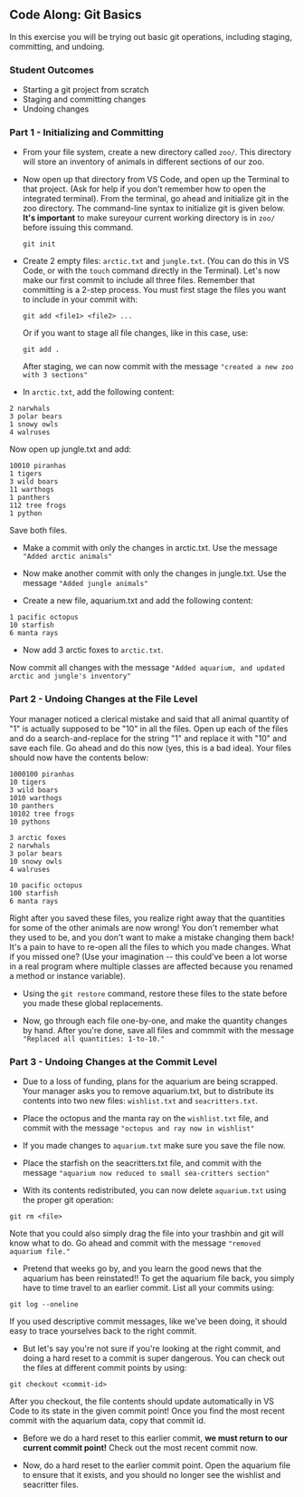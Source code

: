 ## Code Along: Git Basics

In this exercise you will be trying out basic git operations, including staging, committing, and undoing.

### Student Outcomes

- Starting a git project from scratch
- Staging and committing changes
- Undoing changes

### Part 1 - Initializing and Committing

- From your file system, create a new directory called `zoo/`. This directory will store an inventory of animals in different sections of our zoo.

- Now open up that directory from VS Code, and open up the Terminal to that project. (Ask for help if you don't remember how to open the integrated terminal). From the terminal, go ahead and initialize git in the zoo directory. The command-line syntax to initialize git is given below. **It's important** to make sureyour current working directory is in `zoo/` before issuing this command.

  ```
  git init
  ```

- Create 2 empty files: `arctic.txt` and `jungle.txt`. (You can do this in VS Code, or with the `touch` command directly in the Terminal). Let's now make our first commit to include all three files. Remember that committing is a 2-step process. You must first stage the files you want to include in your commit with:

  ```
  git add <file1> <file2> ...
  ```

  Or if you want to stage all file changes, like in this case, use:

  ```
  git add .
  ```

  After staging, we can now commit with the message `"created a new zoo with 3 sections"`

- In `arctic.txt`, add the following content:

```
2 narwhals
3 polar bears
1 snowy owls
4 walruses
```

Now open up jungle.txt and add:

```
10010 piranhas
1 tigers
3 wild boars
11 warthogs
1 panthers
112 tree frogs
1 python
```

Save both files.

- Make a commit with only the changes in arctic.txt. Use the message `"Added arctic animals"`

- Now make another commit with only the changes in jungle.txt. Use the message `"Added jungle animals"`

- Create a new file, aquarium.txt and add the following content:

```
1 pacific octopus
10 starfish
6 manta rays
```

- Now add 3 arctic foxes to `arctic.txt`.

Now commit all changes with the message `"Added aquarium, and updated arctic and jungle's inventory"`

### Part 2 - Undoing Changes at the File Level

Your manager noticed a clerical mistake and said that all animal quantity of "1" is actually supposed to be "10" in all the files. Open up each of the files and do a search-and-replace for the string "1" and replace it with "10" and save each file. Go ahead and do this now (yes, this is a bad idea). Your files should now have the contents below:

```
1000100 piranhas
10 tigers
3 wild boars
1010 warthogs
10 panthers
10102 tree frogs
10 pythons
```

```
3 arctic foxes
2 narwhals
3 polar bears
10 snowy owls
4 walruses
```

```
10 pacific octopus
100 starfish
6 manta rays
```

Right after you saved these files, you realize right away that the quantities for some of the other animals are now wrong! You don't remember what they used to be, and you don't want to make a mistake changing them back! It's a pain to have to re-open all the files to which you made changes. What if you missed one? (Use your imagination -- this could've been a lot worse in a real program where multiple classes are affected because you renamed a method or instance variable).

- Using the `git restore` command, restore these files to the state before you made these global replacements.

- Now, go through each file one-by-one, and make the quantity changes by hand. After you're done, save all files and commmit with the message `"Replaced all quantities: 1-to-10."`

### Part 3 - Undoing Changes at the Commit Level

- Due to a loss of funding, plans for the aquarium are being scrapped. Your manager asks you to remove aquarium.txt, but to distribute its contents into two new files: `wishlist.txt` and `seacritters.txt`.

- Place the octopus and the manta ray on the `wishlist.txt` file, and commit with the message `"octopus and ray now in wishlist"`

- If you made changes to `aquarium.txt` make sure you save the file now.

- Place the starfish on the seacritters.txt file, and commit with the message `"aquarium now reduced to small sea-critters section"`

- With its contents redistributed, you can now delete `aquarium.txt` using the proper git operation:

```
git rm <file>
```

Note that you could also simply drag the file into your trashbin and git will know what to do. Go ahead and commit with the message `"removed aquarium file."`

- Pretend that weeks go by, and you learn the good news that the aquarium has been reinstated!! To get the aquarium file back, you simply have to time travel to an earlier commit. List all your commits using:

```
git log --oneline
```

If you used descriptive commit messages, like we've been doing, it should easy to trace yourselves back to the right commit.

- But let's say you're not sure if you're looking at the right commit, and doing a hard reset to a commit is super dangerous. You can check out the files at different commit points by using:

```
git checkout <commit-id>
```

After you checkout, the file contents should update automatically in VS Code to its state in the given commit point! Once you find the most recent commit with the aquarium data, copy that commit id.

- Before we do a hard reset to this earlier commit, **we must return to our current commit point!** Check out the most recent commit now.

- Now, do a hard reset to the earlier commit point. Open the aquarium file to ensure that it exists, and you should no longer see the wishlist and seacritter files.
